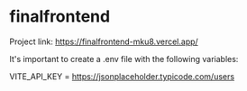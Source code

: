 # finalfrontend

Project link: https://finalfrontend-mku8.vercel.app/

It's important to create a .env file with the following variables:

VITE_API_KEY = https://jsonplaceholder.typicode.com/users
